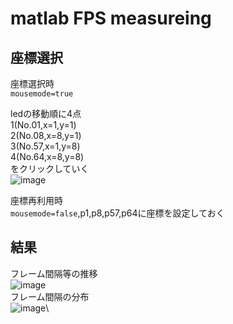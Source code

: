 # matlab FPS measureing

## 座標選択
座標選択時\
```mousemode=true```

ledの移動順に4点\
1(No.01,x=1,y=1)\
2(No.08,x=8,y=1)\
3(No.57,x=1,y=8)\
4(No.64,x=8,y=8)\
をクリックしていく\
![image](https://user-images.githubusercontent.com/37872526/133704723-b2d30bc4-76b0-4484-bad4-5663c7676934.png)


座標再利用時\
```mousemode=false```,p1,p8,p57,p64に座標を設定しておく

## 結果
フレーム間隔等の推移\
![image](https://user-images.githubusercontent.com/37872526/133704800-add66a24-09f8-41c1-8765-782da07b9b00.png)\
フレーム間隔の分布\
![image](https://user-images.githubusercontent.com/37872526/133704837-1e313d2f-b2dc-4fbf-8abc-a5d7ae6fadf4.png)\
